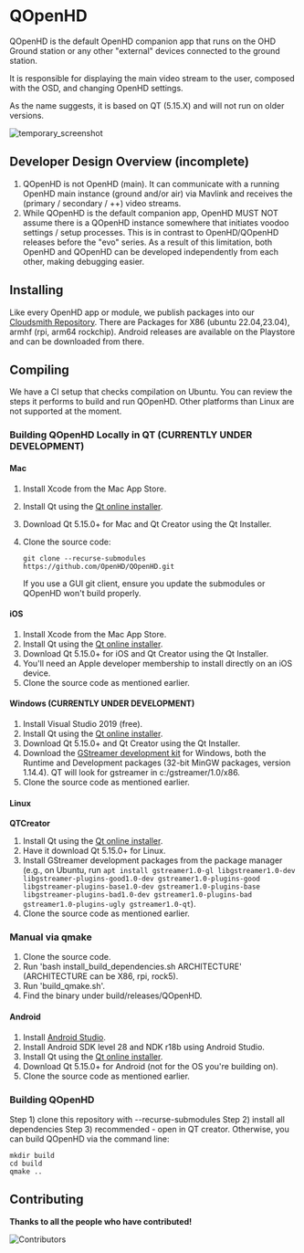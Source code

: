 # QOpenHD

QOpenHD is the default OpenHD companion app that runs on the OHD Ground station or any other "external" devices connected to the ground station.

It is responsible for displaying the main video stream to the user, composed with the OSD, and changing OpenHD settings.

As the name suggests, it is based on QT (5.15.X) and will not run on older versions.

![temporary_screenshot](https://1945119839-files.gitbook.io/~/files/v0/b/gitbook-x-prod.appspot.com/o/spaces%2F8RIMU39m4Gt1vqzzt4lm%2Fuploads%2Fgit-blob-353dff94866ae2d4a81fa3329bf93290a0271b42%2FNorbertScreenshot.png?alt=media)

## Developer Design Overview (incomplete)

1. QOpenHD is not OpenHD (main). It can communicate with a running OpenHD main instance (ground and/or air) via Mavlink and receives the (primary / secondary / ++) video streams.
2. While QOpenHD is the default companion app, OpenHD MUST NOT assume there is a QOpenHD instance somewhere that initiates voodoo settings / setup processes. This is in contrast to OpenHD/QOpenHD releases before the "evo" series. As a result of this limitation, both OpenHD and QOpenHD can be developed independently from each other, making debugging easier.

## Installing

Like every OpenHD app or module, we publish packages into our [Cloudsmith Repository](https://cloudsmith.io/~openhd/repos/openhd-2-3-evo/). There are Packages for X86 (ubuntu 22.04,23.04), armhf (rpi, arm64 rockchip). Android releases are available on the Playstore and can be downloaded from there.

## Compiling

We have a CI setup that checks compilation on Ubuntu. You can review the steps it performs to build and run QOpenHD. Other platforms than Linux are not supported at the moment.

### Building QOpenHD Locally in QT (CURRENTLY UNDER DEVELOPMENT)

#### Mac

1. Install Xcode from the Mac App Store.
2. Install Qt using the [Qt online installer](https://www.qt.io/download-qt-installer).
3. Download Qt 5.15.0+ for Mac and Qt Creator using the Qt Installer.
4. Clone the source code:

    ```
    git clone --recurse-submodules https://github.com/OpenHD/QOpenHD.git
    ```

    If you use a GUI git client, ensure you update the submodules or QOpenHD won't build properly.

#### iOS

1. Install Xcode from the Mac App Store.
2. Install Qt using the [Qt online installer](https://www.qt.io/download-qt-installer).
3. Download Qt 5.15.0+ for iOS and Qt Creator using the Qt Installer.
4. You'll need an Apple developer membership to install directly on an iOS device.
5. Clone the source code as mentioned earlier.

#### Windows (CURRENTLY UNDER DEVELOPMENT)

1. Install Visual Studio 2019 (free).
2. Install Qt using the [Qt online installer](https://www.qt.io/download-qt-installer).
3. Download Qt 5.15.0+ and Qt Creator using the Qt Installer.
4. Download the [GStreamer development kit](https://gstreamer.freedesktop.org/download/) for Windows, both the Runtime and Development packages (32-bit MinGW packages, version 1.14.4). QT will look for gstreamer in c:/gstreamer/1.0/x86.
5. Clone the source code as mentioned earlier.

#### Linux

**QTCreator**

1. Install Qt using the [Qt online installer](https://www.qt.io/download-qt-installer).
2. Have it download Qt 5.15.0+ for Linux.
3. Install GStreamer development packages from the package manager (e.g., on Ubuntu, run `apt install gstreamer1.0-gl libgstreamer1.0-dev libgstreamer-plugins-good1.0-dev gstreamer1.0-plugins-good libgstreamer-plugins-base1.0-dev gstreamer1.0-plugins-base libgstreamer-plugins-bad1.0-dev gstreamer1.0-plugins-bad gstreamer1.0-plugins-ugly gstreamer1.0-qt`).
4. Clone the source code as mentioned earlier.

### Manual via qmake

1. Clone the source code.
2. Run 'bash install_build_dependencies.sh ARCHITECTURE' (ARCHITECTURE can be X86, rpi, rock5).
3. Run 'build_qmake.sh'.
4. Find the binary under build/releases/QOpenHD.

#### Android

1. Install [Android Studio](https://developer.android.com/studio).
2. Install Android SDK level 28 and NDK r18b using Android Studio.
3. Install Qt using the [Qt online installer](https://www.qt.io/download-qt-installer).
4. Download Qt 5.15.0+ for Android (not for the OS you're building on).
5. Clone the source code as mentioned earlier.

### Building QOpenHD

Step 1) clone this repository with --recurse-submodules
Step 2) install all dependencies 
Step 3) recommended - open in QT creator. Otherwise, you can build QOpenHD via the command line:
```
mkdir build
cd build
qmake ..
```

## Contributing

**Thanks to all the people who have contributed!**

![Contributors](https://fra1.digitaloceanspaces.com/openhd-images/uploads/QOpenHD.svg)

